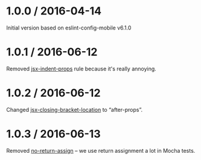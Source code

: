 1.0.0 / 2016-04-14
==================

Initial version based on eslint-config-mobile v6.1.0

1.0.1 / 2016-06-12
==================

Removed [jsx-indent-props](https://github.com/yannickcr/eslint-plugin-react/blob/master/docs/rules/jsx-indent-props.md)
rule because it's really annoying.

1.0.2 / 2016-06-12
==================

Changed [jsx-closing-bracket-location](https://github.com/yannickcr/eslint-plugin-react/blob/master/docs/rules/jsx-closing-bracket-location.md)
to “after-props”.

1.0.3 / 2016-06-13
==================

Removed [no-return-assign](http://eslint.org/docs/rules/no-return-assign) – we use return assignment
a lot in Mocha tests.
